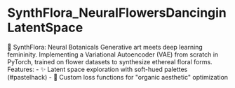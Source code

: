 # SynthFlora_NeuralFlowersDancinginLatentSpace
 🌸 SynthFlora: Neural Botanicals Generative art meets deep learning femininity.  Implementing a Variational Autoencoder (VAE) from scratch in PyTorch, trained on flower datasets to synthesize ethereal floral forms. Features: - ✨ Latent space exploration with soft-hued palettes (#pastelhack) - 🎨 Custom loss functions for "organic aesthetic" optimization
